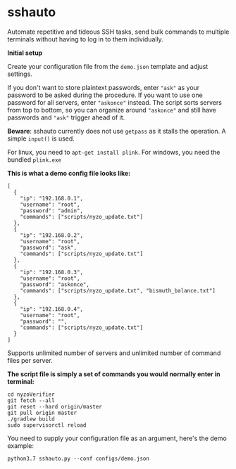 # sshauto
Automate repetitive and tideous SSH tasks, send bulk commands to multiple terminals without having to log in to them individually.

**Initial setup**

Create your configuration file from the `demo.json` template and adjust settings.

If you don't want to store plaintext passwords, enter `"ask"` as your password to be asked during the procedure. If you want to use one password for all servers, enter `"askonce"` instead. The script sorts servers from top to bottom, so you can organize around `"askonce"` and still have passwords and `"ask"` trigger ahead of it. 

**Beware**: sshauto currently does not use `getpass` as it stalls the operation. A simple `input()` is used.

For linux, you need to `apt-get install plink`. For windows, you need the bundled `plink.exe`

**This is what a demo config file looks like:**

```
[
  {
    "ip": "192.168.0.1",
    "username": "root",
    "password": "admin",
    "commands": ["scripts/nyzo_update.txt"]
  },
  {
    "ip": "192.168.0.2",
    "username": "root",
    "password": "ask",
    "commands": ["scripts/nyzo_update.txt"]
  },
  {
    "ip": "192.168.0.3",
    "username": "root",
    "password": "askonce",
    "commands": ["scripts/nyzo_update.txt", "bismuth_balance.txt"]
  },
  {
    "ip": "192.168.0.4",
    "username": "root",
    "password": "",
    "commands": ["scripts/nyzo_update.txt"]
  }
]
```
Supports unlimited number of servers and unlimited number of command files per server.


**The script file is simply a set of commands you would normally enter in terminal:**

```
cd nyzoVerifier
git fetch --all
git reset --hard origin/master
git pull origin master
./gradlew build
sudo supervisorctl reload
```

You need to supply your configuration file as an argument, here's the demo example:
```
python3.7 sshauto.py --conf configs/demo.json
```